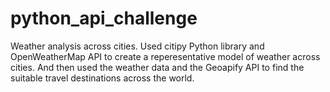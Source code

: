 # python_api_challenge
Weather analysis across cities.
Used citipy Python library and OpenWeatherMap API to create a reperesentative model of weather across cities. And then used the weather data and the Geoapify API to find the suitable travel destinations across the world. 
